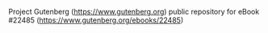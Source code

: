 Project Gutenberg (https://www.gutenberg.org) public repository for eBook #22485 (https://www.gutenberg.org/ebooks/22485)
